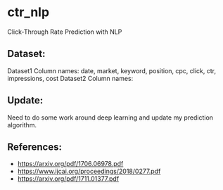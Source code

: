 # ctr_nlp
Click-Through Rate Prediction with NLP

## Dataset:
Dataset1 Column names: date, market, keyword, position, cpc, click, ctr, impressions, cost
Dataset2 Column names: 


## Update:
Need to do some work around deep learning and update my prediction algorithm.

## References:
- https://arxiv.org/pdf/1706.06978.pdf
- https://www.ijcai.org/proceedings/2018/0277.pdf
- https://arxiv.org/pdf/1711.01377.pdf
